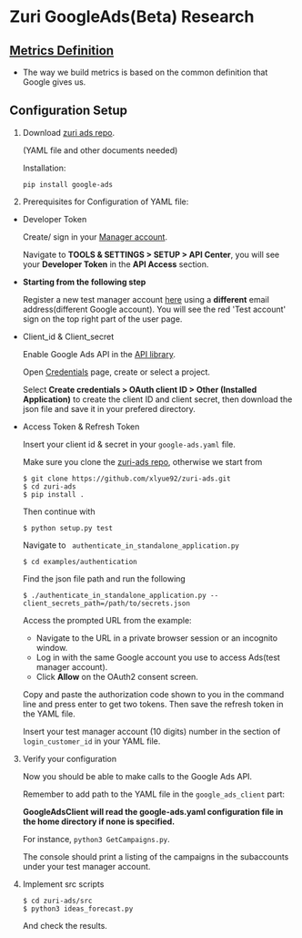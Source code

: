 # Zuri GoogleAds(Beta) Research
## [Metrics Definition](https://support.google.com/google-ads/topic/3121777?hl=en&ref_topic=3119071)
*  The way we build metrics is based on the common definition that Google gives us.


## Configuration Setup
1. Download [zuri ads repo](https://github.com/xlyue92/zuri-ads).

   (YAML file and other documents needed)

   Installation: 
   
   ```
   pip install google-ads
   ```
   
   
 2. Prerequisites for Configuration of YAML file:
   
 *  Developer Token
    
    Create/ sign in your [Manager account](https://ads.google.com/home/tools/manager-accounts/).
    
    Navigate to **TOOLS & SETTINGS > SETUP > API Center**, you will see your **Developer Token** in the **API Access** section.
    
 *  **Starting from the following step**
 
    Register a new test manager account [here](https://ads.google.com/um/Welcome/Home?a=1&sf=mt&authuser=0#ta) using a **different** email address(different Google account). You will see the red 'Test account' sign on the top right part of the user page.
    
    
 *  Client_id & Client_secret
    
    Enable Google Ads API in the [API library](https://console.developers.google.com/apis/library).
                               
    Open [Credentials](https://console.developers.google.com/apis/credentials) page, create or select a project.
                               
    Select **Create credentials > OAuth client ID > Other (Installed Application)** to create the client ID and client secret, then download the json file and save it in your prefered directory.
    
 *  Access Token & Refresh Token
 
    Insert your client id & secret in your ```google-ads.yaml``` file.
    
    Make sure you clone the [zuri-ads repo](https://github.com/xlyue92/zuri-ads), otherwise we start from 
    ```
    $ git clone https://github.com/xlyue92/zuri-ads.git
    $ cd zuri-ads
    $ pip install .
    ```
    
    Then continue with 
    ```
    $ python setup.py test
    ```
    Navigate to ``` authenticate_in_standalone_application.py```
    ```
    $ cd examples/authentication
    ```
    Find the json file path and run the following
    ```
    $ ./authenticate_in_standalone_application.py --client_secrets_path=/path/to/secrets.json
    ```
    Access the prompted URL from the example: 
    - Navigate to the URL in a private browser session or an incognito window.
    - Log in with the same Google account you use to access Ads(test manager account).
    - Click **Allow** on the OAuth2 consent screen.
    
    Copy and paste the authorization code shown to you in the command line and press enter to get two tokens. Then save the refresh token in the YAML file.
    
    Insert your test manager account (10 digits) number in the section of ```login_customer_id``` in your YAML file.
    
3. Verify your configuration
   
   Now you should be able to make calls to the Google Ads API. 
   
   Remember to add path to the YAML file in the ```google_ads_client``` part:
   
   **GoogleAdsClient will read the google-ads.yaml configuration file in the home directory if none is specified.**

   For instance, ```python3 GetCampaigns.py```.

   The console should print a listing of the campaigns in the subaccounts under your test manager account.

4. Implement src scripts
    ```
    $ cd zuri-ads/src
    $ python3 ideas_forecast.py
    ```
   And check the results.

    
    
    
   
